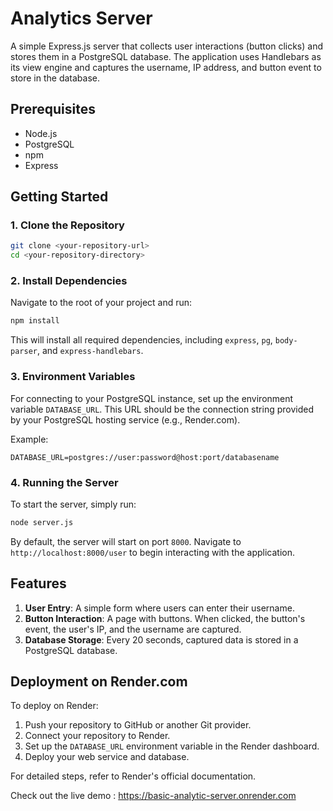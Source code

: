 # Analytics Server

A simple Express.js server that collects user interactions (button clicks) and stores them in a PostgreSQL database. The application uses Handlebars as its view engine and captures the username, IP address, and button event to store in the database.

## Prerequisites

- Node.js
- PostgreSQL
- npm
- Express

## Getting Started

### 1. Clone the Repository

```bash
git clone <your-repository-url>
cd <your-repository-directory>
```

### 2. Install Dependencies

Navigate to the root of your project and run:

```bash
npm install
```

This will install all required dependencies, including `express`, `pg`, `body-parser`, and `express-handlebars`.

### 3. Environment Variables

For connecting to your PostgreSQL instance, set up the environment variable `DATABASE_URL`. This URL should be the connection string provided by your PostgreSQL hosting service (e.g., Render.com).

Example:

```
DATABASE_URL=postgres://user:password@host:port/databasename
```

### 4. Running the Server

To start the server, simply run:

```bash
node server.js
```

By default, the server will start on port `8000`. Navigate to `http://localhost:8000/user` to begin interacting with the application.

## Features

1. **User Entry**: A simple form where users can enter their username.
2. **Button Interaction**: A page with buttons. When clicked, the button's event, the user's IP, and the username are captured.
3. **Database Storage**: Every 20 seconds, captured data is stored in a PostgreSQL database.

## Deployment on Render.com

To deploy on Render:

1. Push your repository to GitHub or another Git provider.
2. Connect your repository to Render.
3. Set up the `DATABASE_URL` environment variable in the Render dashboard.
4. Deploy your web service and database.

For detailed steps, refer to Render's official documentation.

Check out the live demo : https://basic-analytic-server.onrender.com
